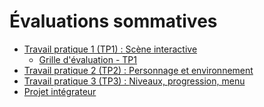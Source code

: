 # Évaluations sommatives

<!-- start-replace-subnav -->
* [Travail pratique 1 (TP1) : <!-- varexp:begin BLOC1 -->Scène interactive<!-- varexp:end -->](/03-evaluations/sommatives/01/)
    * [Grille d'évaluation - TP1](/03-evaluations/sommatives/01/grille-evaluation/)
* [Travail pratique 2 (TP2) : <!-- varexp:begin BLOC2 -->Personnage et environnement<!-- varexp:end -->](/03-evaluations/sommatives/02/)
* [Travail pratique 3 (TP3) : <!-- varexp:begin BLOC3 -->Niveaux, progression, menu<!-- varexp:end -->](/03-evaluations/sommatives/03/)
* [<!-- varexp:begin BLOC4 -->Projet intégrateur<!-- varexp:end -->](/03-evaluations/sommatives/04/)
<!-- end-replace-subnav -->
